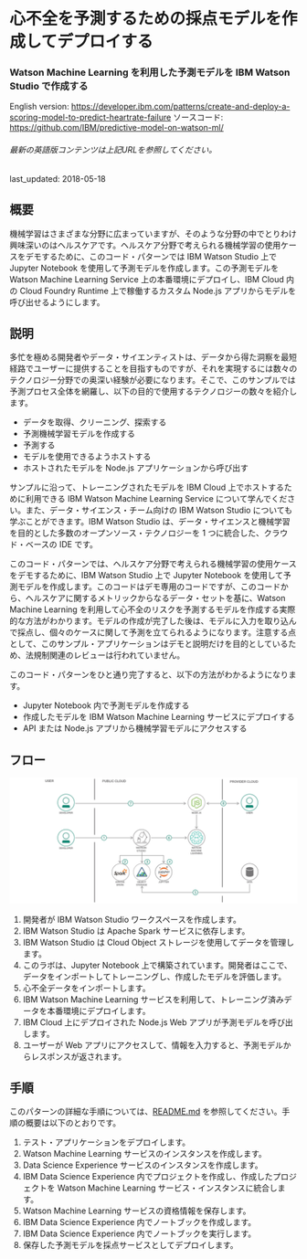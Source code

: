 # 心不全を予測するための採点モデルを作成してデプロイする

### Watson Machine Learning を利用した予測モデルを IBM Watson Studio で作成する

English version: https://developer.ibm.com/patterns/create-and-deploy-a-scoring-model-to-predict-heartrate-failure
  ソースコード: https://github.com/IBM/predictive-model-on-watson-ml/

###### 最新の英語版コンテンツは上記URLを参照してください。
last_updated: 2018-05-18

 
## 概要

機械学習はさまざまな分野に広まっていますが、そのような分野の中でとりわけ興味深いのはヘルスケアです。ヘルスケア分野で考えられる機械学習の使用ケースをデモするために、このコード・パターンでは IBM Watson Studio 上で Jupyter Notebook を使用して予測モデルを作成します。この予測モデルを Watson Machine Learning Service 上の本番環境にデプロイし、IBM Cloud 内の Cloud Foundry Runtime 上で稼働するカスタム Node.js アプリからモデルを呼び出せるようにします。

## 説明

多忙を極める開発者やデータ・サイエンティストは、データから得た洞察を最短経路でユーザーに提供することを目指すものですが、それを実現するには数々のテクノロジー分野での奥深い経験が必要になります。そこで、このサンプルでは予測プロセス全体を網羅し、以下の目的で使用するテクノロジーの数々を紹介します。

* データを取得、クリーニング、探索する
* 予測機械学習モデルを作成する
* 予測する
* モデルを使用できるようホストする
* ホストされたモデルを Node.js アプリケーションから呼び出す

サンプルに沿って、トレーニングされたモデルを IBM Cloud 上でホストするために利用できる IBM Watson Machine Learning Service について学んでください。また、データ・サイエンス・チーム向けの IBM Watson Studio についても学ぶことができます。IBM Watson Studio は、データ・サイエンスと機械学習を目的とした多数のオープンソース・テクノロジーを 1 つに統合した、クラウド・ベースの IDE です。

このコード・パターンでは、ヘルスケア分野で考えられる機械学習の使用ケースをデモするために、IBM Watson Studio 上で Jupyter Notebook を使用して予測モデルを作成します。このコードはデモ専用のコードですが、このコードから、ヘルスケアに関するメトリックからなるデータ・セットを基に、Watson Machine Learning を利用して心不全のリスクを予測するモデルを作成する実際的な方法がわかります。モデルの作成が完了した後は、モデルに入力を取り込んで採点し、個々のケースに関して予測を立てられるようになります。注意する点として、このサンプル・アプリケーションはデモと説明だけを目的としているため、法規制関連のレビューは行われていません。

このコード・パターンをひと通り完了すると、以下の方法がわかるようになります。

* Jupyter Notebook 内で予測モデルを作成する
* 作成したモデルを IBM Watson Machine Learning サービスにデプロイする
* API または Node.js アプリから機械学習モデルにアクセスする

## フロー

![フロー](./images/create-and-deploy-a-scoring-model-to-predict-heartrate-failure.png)

1. 開発者が IBM Watson Studio ワークスペースを作成します。
1. IBM Watson Studio は Apache Spark サービスに依存します。
1. IBM Watson Studio は Cloud Object ストレージを使用してデータを管理します。
1. このラボは、Jupyter Notebook 上で構築されています。開発者はここで、データをインポートしてトレーニングし、作成したモデルを評価します。
1. 心不全データをインポートします。
1. IBM Watson Machine Learning サービスを利用して、トレーニング済みデータを本番環境にデプロイします。
1. IBM Cloud 上にデプロイされた Node.js Web アプリが予測モデルを呼び出します。
1. ユーザーが Web アプリにアクセスして、情報を入力すると、予測モデルからレスポンスが返されます。

## 手順

このパターンの詳細な手順については、[README.md](https://github.com/IBM/predictive-model-on-watson-ml/blob/master/README.md) を参照してください。手順の概要は以下のとおりです。

1. テスト・アプリケーションをデプロイします。
1. Watson Machine Learning サービスのインスタンスを作成します。
1. Data Science Experience サービスのインスタンスを作成します。
1. IBM Data Science Experience 内でプロジェクトを作成し、作成したプロジェクトを Watson Machine Learning サービス・インスタンスに統合します。
1. Watson Machine Learning サービスの資格情報を保存します。
1. IBM Data Science Experience 内でノートブックを作成します。
1. IBM Data Science Experience 内でノートブックを実行します。
1. 保存した予測モデルを採点サービスとしてデプロイします。
